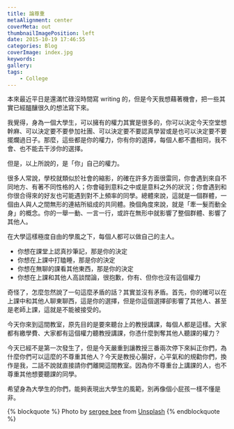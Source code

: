 ```yaml
---
title: 論尊重
metaAlignment: center
coverMeta: out
thumbnailImagePosition: left
date: 2015-10-19 17:46:55
categories: Blog
coverImage: index.jpg
keywords:
gallery:
tags:
	- College
---
```

本來最近平日是還滿忙碌沒時間寫 writing 的，但是今天我想藉著機會，把一些其實已經醞釀很久的想法寫下來。
<!-- more -->
我覺得，身為一個大學生，可以擁有的權力其實是很多的，你可以決定今天空堂想幹麻、可以決定要不要參加社團、可以決定要不要認真學習或是也可以決定要不要擺爛過日子。那麼，這些都是你的權力，你有你的選擇，每個人都不盡相同，我不會、也不能去干涉你的選擇。

但是，以上所說的，是「你」自己的權力。

很多人常說，學校就類似於社會的縮影，的確在許多方面很雷同，你會遇到來自不同地方、有著不同性格的人；你會碰到意料之中或是意料之外的狀況；你會遇到和你很合得來的好友也可能遇到對不上頻率的同學。總體來說，這就是一個群體，一個由人與人之間無形的連結所組成的共同體。換個角度來說，就是「牽一髮而動全身」的概念。你的一舉一動、一言一行，或許在無形中就影響了整個群體、影響了其他人。

在大學這樣極度自由的學風之下，每個人都可以做自己的主人。

- 你想在課堂上認真抄筆記，那是你的決定
- 你想在上課中打瞌睡，那是你的決定
- 你想在無聊的課看其他東西，那是你的決定
- 你想在上課和其他人高談闊論，很抱歉，你有、但你也沒有這個權力

奇怪了，怎麼忽然說了一句這麼矛盾的話？其實並沒有矛盾。首先，你的確可以在上課中和其他人聊東聊西，這是你的選擇，但是你這個選擇卻影響了其他人、甚至是老師上課，這就是不能被接受的。

今天你來到這間教室，原先目的是要來聽台上的教授講課，每個人都是這樣。大家都有繳學費、大家都有這個權力聽教授講課，你憑什麼剝奪其他人聽課的權力？

今天已經不是第一次發生了，但是今天嚴重到讓教授三番兩次停下來糾正你們，為什麼你們可以這麼的不尊重其他人？今天是教授心腸好，心平氣和的規勸你們，換作是我，二話不說就直接請你們離開這間教室。因為你不尊重台上講課的人，也不尊重其他想要聽課的同學。

希望身為大學生的你們，能夠表現出大學生的風範，別再像個小屁孩一樣不懂是非。

{% blockquote %}
Photo by [sergee bee](https://unsplash.com/@sergeebee) from [Unsplash](https://unsplash.com)
{% endblockquote %}